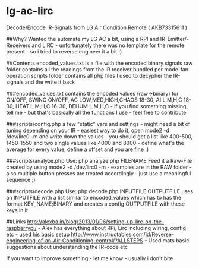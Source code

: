 # lg-ac-lirc
Decode/Encode IR-Signals from LG Air Condition Remote ( AKB73315611 )

##Why?
Wanted the automate my LG AC a bit, using a RPI and IR-Emitter/-Receivers and LIRC - unfortunately there was no template for the remote present - so i tried to reverse engineer it a bit :)

##Contents
encoded_values.txt is a file with the encoded binary signals 
raw folder contains all the readings from the IR receiver bundled per mode-fan operation
scripts folder contains all php files I used to decypher the IR-signals and the write it back

###encoded_values.txt
contains the encoded values (raw->binary) for ON/OFF, SWING ON/OFF, AC LOW,MED,HIGH,CHAOS 18-30, AI L,M,H,C 18-30, HEAT L,M,H,C 16-30, DEHUM L,M,H,C - if you find something missing, tell me - but that's basically all the functions I use - feel free to contribute

###scripts/config.php
a few "static" vars and settings - might need a bit of tuning depending on your IR - easiest way to do it, open mode2 -d /dev/lirc0 -m and write down the values - you should get a list like 400-500, 1450-1550 and two single values like 4000 and 8000 - define what's the average for every value, define a offset and you are fine :)

###scripts/analyze.php
Use: php analyze.php FILENAME
Feed it a Raw-File created by using mode2 -d /dev/lirc0 -m - examples are in the RAW folder - also multiple button presses are treated accordingly - just use a meaningful sequence ;)

###scripts/decode.php
Use: php decode.php INPUTFILE OUTPUTFILE
uses an INPUTFILE with a list similar to encoded_values which has to has the format KEY_NAME;BINARY and creates a config OUTPUTFILE with these keys in it


##Links
http://alexba.in/blog/2013/01/06/setting-up-lirc-on-the-raspberrypi/ - Alex has everything about RPi, Lirc including wiring, config etc - used his basic setup
http://www.instructables.com/id/Reverse-engineering-of-an-Air-Conditioning-control/?ALLSTEPS - Used mats basic suggestions about understanding the IR-code etc

If you want to improve something - let me know - usually i don't bite
